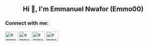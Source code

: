 <h2 align="center">Hi 👋, I'm Emmanuel Nwafor (Emmo00)</h1>

<h3>Connect with me:</h3>
<p>
  <a href="https://farcaster.xyz/emmo00" target="blank"><img align="center" src="https://avatars.githubusercontent.com/u/98775309?s=48&v=4" alt="emmo00 Farcaster" height="30" width="40" /></a>
  <a href="https://x.com/emmo0x00" target="blank"><img align="center" src="https://raw.githubusercontent.com/rahuldkjain/github-profile-readme-generator/master/src/images/icons/Social/twitter.svg" alt="emmo0x00 Twitter page" height="30" width="40" /></a>
  <a href="https://www.youtube.com/@emma_nwafor1" target="blank"><img align="center" src="https://raw.githubusercontent.com/rahuldkjain/github-profile-readme-generator/master/src/images/icons/Social/youtube.svg" alt="emma_nwafor1 Youtube Channel" height="30" width="40" /></a>
  <a href="https://www.linkedin.com/in/emmanuel-nwafor-53735a270" target="blank"><img align="center" src="https://raw.githubusercontent.com/rahuldkjain/github-profile-readme-generator/master/src/images/icons/Social/linked-in-alt.svg" alt="emma_nwafor1 LinkedIn" height="30" width="40" /></a>
</p>

